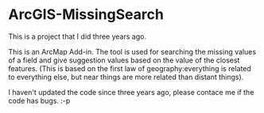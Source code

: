 # ArcGIS-MissingSearch

This is a project that I did three years ago.

This is an ArcMap Add-in. The tool is used for searching the missing values of a field and give suggestion values based on the value of the closest features.
(This is based on the first law of geography:everything is related to everything else, but near things are more related than distant things).

I haven't updated the code since three years ago, please contace me if the code has bugs. :-p




